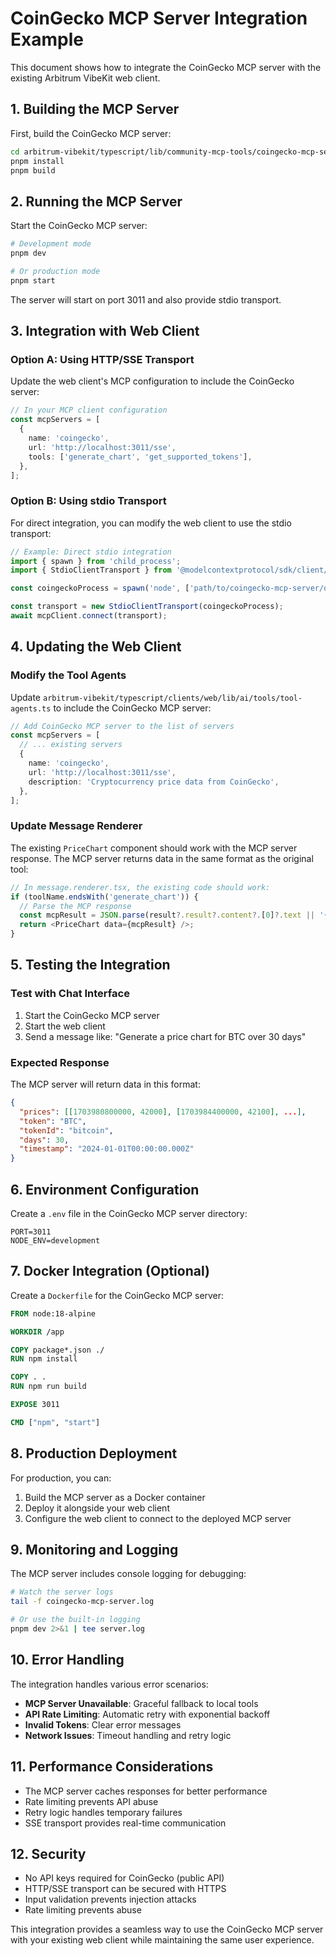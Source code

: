 # CoinGecko MCP Server Integration Example

This document shows how to integrate the CoinGecko MCP server with the existing Arbitrum VibeKit web client.

## 1. Building the MCP Server

First, build the CoinGecko MCP server:

```bash
cd arbitrum-vibekit/typescript/lib/community-mcp-tools/coingecko-mcp-server
pnpm install
pnpm build
```

## 2. Running the MCP Server

Start the CoinGecko MCP server:

```bash
# Development mode
pnpm dev

# Or production mode
pnpm start
```

The server will start on port 3011 and also provide stdio transport.

## 3. Integration with Web Client

### Option A: Using HTTP/SSE Transport

Update the web client's MCP configuration to include the CoinGecko server:

```typescript
// In your MCP client configuration
const mcpServers = [
  {
    name: 'coingecko',
    url: 'http://localhost:3011/sse',
    tools: ['generate_chart', 'get_supported_tokens'],
  },
];
```

### Option B: Using stdio Transport

For direct integration, you can modify the web client to use the stdio transport:

```typescript
// Example: Direct stdio integration
import { spawn } from 'child_process';
import { StdioClientTransport } from '@modelcontextprotocol/sdk/client/stdio.js';

const coingeckoProcess = spawn('node', ['path/to/coingecko-mcp-server/dist/index.js']);

const transport = new StdioClientTransport(coingeckoProcess);
await mcpClient.connect(transport);
```

## 4. Updating the Web Client

### Modify the Tool Agents

Update `arbitrum-vibekit/typescript/clients/web/lib/ai/tools/tool-agents.ts` to include the CoinGecko MCP server:

```typescript
// Add CoinGecko MCP server to the list of servers
const mcpServers = [
  // ... existing servers
  {
    name: 'coingecko',
    url: 'http://localhost:3011/sse',
    description: 'Cryptocurrency price data from CoinGecko',
  },
];
```

### Update Message Renderer

The existing `PriceChart` component should work with the MCP server response. The MCP server returns data in the same format as the original tool:

```typescript
// In message.renderer.tsx, the existing code should work:
if (toolName.endsWith('generate_chart')) {
  // Parse the MCP response
  const mcpResult = JSON.parse(result?.result?.content?.[0]?.text || '{}');
  return <PriceChart data={mcpResult} />;
}
```

## 5. Testing the Integration

### Test with Chat Interface

1. Start the CoinGecko MCP server
2. Start the web client
3. Send a message like: "Generate a price chart for BTC over 30 days"

### Expected Response

The MCP server will return data in this format:

```json
{
  "prices": [[1703980800000, 42000], [1703984400000, 42100], ...],
  "token": "BTC",
  "tokenId": "bitcoin",
  "days": 30,
  "timestamp": "2024-01-01T00:00:00.000Z"
}
```

## 6. Environment Configuration

Create a `.env` file in the CoinGecko MCP server directory:

```env
PORT=3011
NODE_ENV=development
```

## 7. Docker Integration (Optional)

Create a `Dockerfile` for the CoinGecko MCP server:

```dockerfile
FROM node:18-alpine

WORKDIR /app

COPY package*.json ./
RUN npm install

COPY . .
RUN npm run build

EXPOSE 3011

CMD ["npm", "start"]
```

## 8. Production Deployment

For production, you can:

1. Build the MCP server as a Docker container
2. Deploy it alongside your web client
3. Configure the web client to connect to the deployed MCP server

## 9. Monitoring and Logging

The MCP server includes console logging for debugging:

```bash
# Watch the server logs
tail -f coingecko-mcp-server.log

# Or use the built-in logging
pnpm dev 2>&1 | tee server.log
```

## 10. Error Handling

The integration handles various error scenarios:

- **MCP Server Unavailable**: Graceful fallback to local tools
- **API Rate Limiting**: Automatic retry with exponential backoff
- **Invalid Tokens**: Clear error messages
- **Network Issues**: Timeout handling and retry logic

## 11. Performance Considerations

- The MCP server caches responses for better performance
- Rate limiting prevents API abuse
- Retry logic handles temporary failures
- SSE transport provides real-time communication

## 12. Security

- No API keys required for CoinGecko (public API)
- HTTP/SSE transport can be secured with HTTPS
- Input validation prevents injection attacks
- Rate limiting prevents abuse

This integration provides a seamless way to use the CoinGecko MCP server with your existing web client while maintaining the same user experience.
